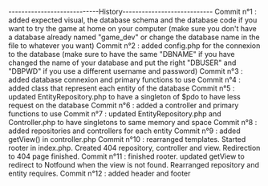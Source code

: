 ----------------------------History----------------------------
Commit n°1 : added expected visual, the database schema and the database code if you want to try the game at home on your computer (make sure you don't have a database already named "game_dev" or change the database name in the file to whatever you want)
Commit n°2 : added config.php for the connexion to the database (make sure to have the same "DBNAME" if you have changed the name of your database and put the right "DBUSER" and "DBPWD" if you use a different username and password)
Commit n°3 : added database connexion and primary functions to use
Commit n°4 : added class that represent each entity of the database
Commit n°5 : updated EntityRepository.php to have a singleton of $pdo to have less request on the database
Commit n°6 : added a controller and primary functions to use
Commit n°7 : updated EntityRepository.php and Controller.php to have singletons to same memory and space
Commit n°8 : added repositories and controllers for each entity
Commit n°9 : added getView() in controller.php
Commit n°10 : rearranged templates. Started rooter in index.php. Created 404 repository, controller and view. Redirection to 404 page finished. 
Commit n°11 : finished rooter. updated getView to redirect to Notfound when the view is not found. Rearranged repository and entity requires.
Commit n°12 : added header and footer
